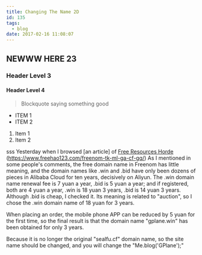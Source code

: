 ```yaml
---
title: Changing The Name 2D
id: 135
tags:
  - blog
date: 2017-02-16 11:08:07
---
```


## NEWWW HERE 23

### Header Level 3

#### Header Level 4

> Blockquote saying something good

* ITEM 1
* ITEM 2

1.  Item 1
2.  Item 2

sss
Yesterday when I browsed [an article] of [Free Resources Horde](https://www.freehao123.com) (https://www.freehao123.com/freenom-tk-ml-ga-cf-gq/) As I mentioned in some people's comments, the free domain name in Freenom has little meaning, and the domain names like .win and .bid have only been dozens of pieces in Alibaba Cloud for ten years, decisively on Aliyun. The .win domain name renewal fee is 7 yuan a year, .bid is 5 yuan a year; and if registered, both are 4 yuan a year, .win is 18 yuan 3 years, .bid is 14 yuan 3 years. Although .bid is cheap, I checked it. Its meaning is related to "auction", so I chose the .win domain name of 18 yuan for 3 years.

When placing an order, the mobile phone APP can be reduced by 5 yuan for the first time, so the final result is that the domain name "gplane.win" has been obtained for only 3 years.

Because it is no longer the original "sealfu.cf" domain name, so the site name should be changed, and you will change the "Me.blog('GPlane');"
